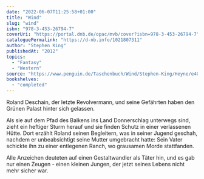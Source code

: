 ```yaml
---
date: "2022-06-07T11:25:58+01:00"
title: "Wind"
slug: "wind"
isbn: "978-3-453-26794-7"
coverUri: "https://portal.dnb.de/opac/mvb/cover?isbn=978-3-453-26794-7"
cataloguePermalink: "https://d-nb.info/1021807311"
author: "Stephen King"
publishedAt: "2012"
topics:
  - "Fantasy"
  - "Western"
source: "https://www.penguin.de/Taschenbuch/Wind/Stephen-King/Heyne/e407226.rhd"
bookshelves:
  - "completed"
---
```

Roland Deschain, der letzte Revolvermann, und seine Gefährten haben den Grünen 
Palast hinter sich gelassen.

Als sie auf dem Pfad des Balkens ins Land Donnerschlag unterwegs sind, zieht ein 
heftiger Sturm herauf und sie finden Schutz in einer verlassenen Hütte. Dort 
erzählt Roland seinen Begleitern, was in seiner Jugend geschah, nachdem er 
unbeabsichtigt seine Mutter umgebracht hatte: Sein Vater schickte ihn zu einer 
entlegenen Ranch, wo grausamen Morde stattfanden.

Alle Anzeichen deuteten auf einen Gestaltwandler als Täter hin, und es gab nur 
einen Zeugen - einen kleinen Jungen, der jetzt seines Lebens nicht mehr sicher
war.